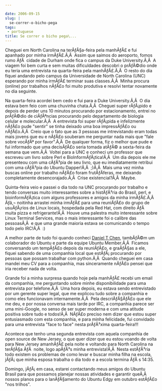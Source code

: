 ```yaml
---

date: 2006-09-15
slug: |
  se-correr-o-bicho-pega
tags:
 - portuguese
title: Se correr o bicho pega\...
---
```


Cheguei em North Carolina na terÃƒÂ§a-feira pela manhÃƒÂ£ e fui apanhado
por minha irmÃƒÂ£.Ã‚Â  Assim que saimos do aeroporto, fomos rumo ÃƒÂ 
cidade de Durham onde fica o campus da Duke University.Ã‚Â  A viagem foi
bem curta e sem muitas dificuldades descobri o prÃƒÂ©dio onde eu teria
uma entrevista na quarta-feira pela manhÃƒÂ£.Ã‚Â  O resto do dia fiquei
andando pelo campus da Universidade de North Carolina (UNC) esperando
por minha irmÃƒÂ£ terminar suas classes.Ã‚Â  Minha procura (online) por
trabalhos nÃƒÂ£o foi muito produtiva e resolvi tentar novamente no dia
seguinte.

Na quarta-feira acordei bem cedo e fui para a Duke University.Ã‚Â  O dia
estava bem feio com uma chuvinha chata.Ã‚Â  Cheguei super rÃƒÂ¡pido e
depois de perder uns 10 minutos procurando por estacionamento, entrei no
prÃƒÂ©dio de ciÃƒÂªncias procurando pelo departamento de biologia
celular e molecular.Ã‚Â  A entrevista foi super rÃƒÂ¡pida e infelizmente
nÃƒÂ£o pude "sentir" se tinha deixado uma boa impressÃƒÂ£o ou
nÃƒÂ£o.Ã‚Â  Creio que o fato que as 3 pessoas me intrevistando eram
todas mais jovens que eu e nÃƒÂ£o souberam me perguntar nada mais que
"fale sobre vocÃƒÂª por favor".Ã‚Â  De qualquer forma, fiz o melhor que
pude e fui informado que uma decisÃƒÂ£o seria tomada atÃƒÂ© a
sexta-feira da semana que vem.Ã‚Â  Voltei para a UNC e conheci um
professor que escreveu um livro sobre Perl e BioInformÃƒÂ¡tica!Ã‚Â  Um
dia depois ele me presenteou com uma cÃƒÂ³pia de seu livro, que eu
imediatamente retribui com uma cÃƒÂ³pia do Ubuntu Dapper!Ã‚Â  ;)Ã‚Â 
Mais uma vez minha buscas online por trabalho nÃƒÂ£o foram
frutÃƒÂ­feras, me deixando completamente desencorajado.Ã‚Â  Crise
existencial?Ã‚Â  Maybe.

Quinta-feira veio e passei o dia todo na UNC procurando por trabalho e
tendo conversas muito interessantes sobre a histÃƒÂ³ria do Brasil, perl,
e bioinformÃƒÂ¡tica com alguns professores e amigos da minha
irmÃƒÂ£.Ã‚Â  Ãƒâ‚¬ noitinha arrastei minha irmÃƒÂ£ para uma reuniÃƒÂ£o
do grupo de usuÃƒÂ¡rios de Linux locais, hospedada pela Red Hat, com
direito ÃƒÂ  muita pizza e refrigerante!Ã‚Â  Houve uma palestra muito
interessante sobre Linux Terminal Services, mas o mais interessante foi
o calibre das pessoasÃ‚Â  e que uma grande maioria estava se comunicando
o tempo todo pelo IRC!Ã‚Â  :)

A melhor parte de tudo foi quando conheci [Daniel T
Chen](https://launchpad.net/people/crimsun), tambÃƒÂ©m um colaborador do
Ubuntu e parte da equipe Ubuntu Member.Ã‚Â  Ficamos conversando um
tempÃƒÂ£o depois da reuniÃƒÂ£o, e graÃƒÂ§as a ele, fiquei sabendo de uma
companhia local que estÃƒÂ¡ procurando por pessoas que possam trabalhar
com python.Ã‚Â  Quando cheguei em casa mandei meu CV para a companhia,
mas sinceramente nÃƒÂ£o pensei que iria receber nada de volta.

Grande foi a minha surpresa quando hoje pela manhÃƒÂ£ recebi um email da
companhia, me perguntando sobre minhe disponibilidade para uma
entrevista por telefone.Ã‚Â  Uma hora depois, eu estava sendo
entrevistado por um gerente super legal, que me explicou tudo sobre a
companhia e como eles funcionavam internamente.Ã‚Â  Pela descriÃƒÂ§ÃƒÂ£o
que ele me deu, e por nossa conversa mais tarde por IRC, a companhia
parece ser uma mini-Google, no senso de ser super moderna e com uma
atitude positiva sobre tudo e todos!Ã‚Â  NÃƒÂ£o preciso nem dizer que
estou super entusiasmado com esta companhia, e para minha felicidade,
fui convidado para uma entrevista "face to face" nesta prÃƒÂ³xima
quarta-feira!!!

Acontece que tenho uma segunda entrevista com aquela companhia de open
source de New Jersey, o que quer dizer que eu estou voando de volta para
New Jersey amanhÃƒÂ£ pela noite e voltando para North Carolina na
terÃƒÂ§a ÃƒÂ  noite, logo apÃƒÂ³s minha entrevista!Ã‚Â  Nesta estÃƒÂ³ria
todo existem os problemas de como levar e buscar minha filha na escola,
jÃƒÂ¡ que minha esposa trabalha o dia todo e a escola termina ÃƒÂ s
14:35.

Domingo, jÃƒÂ¡ em casa, estarei contactando meus amigos do Ubuntu Brasil
para que possamos planejar nossas atividades e garantir queÃ‚Â  nossos
planos para o lanÃƒÂ§amento do Ubuntu Edgy em outubro estÃƒÂ£o "nos
trilhos".
